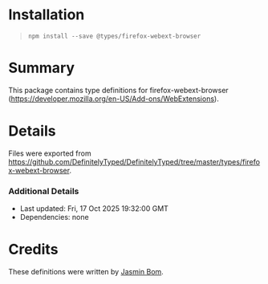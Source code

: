 # Installation
> `npm install --save @types/firefox-webext-browser`

# Summary
This package contains type definitions for firefox-webext-browser (https://developer.mozilla.org/en-US/Add-ons/WebExtensions).

# Details
Files were exported from https://github.com/DefinitelyTyped/DefinitelyTyped/tree/master/types/firefox-webext-browser.

### Additional Details
 * Last updated: Fri, 17 Oct 2025 19:32:00 GMT
 * Dependencies: none

# Credits
These definitions were written by [Jasmin Bom](https://github.com/jsmnbom).
